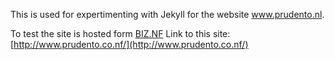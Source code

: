 This is used for expertimenting with Jekyll for the website www.prudento.nl.

To test the site is hosted form [BIZ.NF](https://cp1.biz.nf/)
Link to this site: [http://www.prudento.co.nf/](http://www.prudento.co.nf/)
